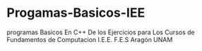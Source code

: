 # Progamas-Basicos-IEE
programas Basicos En C++ De los Ejercicios para Los Cursos de Fundamentos de Computacion I.E.E. F.E.S Aragón UNAM
